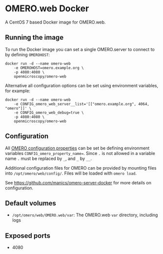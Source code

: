 OMERO.web Docker
================

A CentOS 7 based Docker image for OMERO.web.


Running the image
-----------------

To run the Docker image you can set a single OMERO.server to connect to by defining `OMEROHOST`:

    docker run -d --name omero-web
        -e OMEROHOST=omero.example.org \
        -p 4080:4080 \
        openmicroscopy/omero-web

Alternative all configuration options can be set using environment variables, for example:

    docker run -d --name omero-web
        -e CONFIG_omero_web_server__list='[["omero.example.org", 4064, "omero"]]' \
        -e CONFIG_omero_web_debug=true \
        -p 4080:4080 \
        openmicroscopy/omero-web


Configuration
-------------

All [OMERO configuration properties](www.openmicroscopy.org/site/support/omero/sysadmins/config.html) can be set be defining environment variables `CONFIG_omero_property_name=`.
Since `.` is not allowed in a variable name `.` must be replaced by `_`, and `_` by `__`.

Additional configuration files for OMERO can be provided by mounting files into `/opt/omero/web/config/`.
Files will be loaded with `omero load`.

See https://github.com/manics/omero-server-docker for more details on configuration.


Default volumes
---------------

- `/opt/omero/web/OMERO.web/var`: The OMERO.web `var` directory, including logs


Exposed ports
-------------

- 4080
